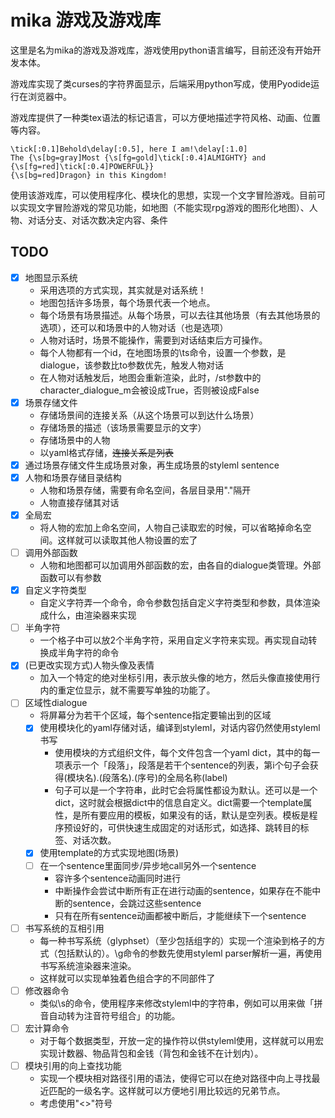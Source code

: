 # mika 游戏及游戏库

这里是名为mika的游戏及游戏库，游戏使用python语言编写，目前还没有开始开发本体。

游戏库实现了类curses的字符界面显示，后端采用python写成，使用Pyodide运行在浏览器中。

游戏库提供了一种类tex语法的标记语言，可以方便地描述字符风格、动画、位置等内容。

```plaintext
\tick[:0.1]Behold\delay[:0.5], here I am!\delay[:1.0]
The {\s[bg=gray]Most {\s[fg=gold]\tick[:0.4]ALMIGHTY} and {\s[fg=red]\tick[:0.4]POWERFUL}}
{\s[bg=red]Dragon} in this Kingdom!
```

使用该游戏库，可以使用程序化、模块化的思想，实现一个文字冒险游戏。目前可以实现文字冒险游戏的常见功能，如地图（不能实现rpg游戏的图形化地图）、人物、对话分支、对话次数决定内容、条件

## TODO

- [x] 地图显示系统
  - 采用选项的方式实现，其实就是对话系统！
  - 地图包括许多场景，每个场景代表一个地点。
  - 每个场景有场景描述。从每个场景，可以去往其他场景（有去其他场景的选项），还可以和场景中的人物对话（也是选项）
  - 人物对话时，场景不能操作，需要到对话结束后方可操作。
  - 每个人物都有一个id，在地图场景的\ts命令，设置一个参数，是dialogue，该参数比to参数优先，触发人物对话
  - 在人物对话触发后，地图会重新渲染，此时，/st参数中的character_dialogue_m会被设成True，否则被设成False
- [x] 场景存储文件
  - 存储场景间的连接关系（从这个场景可以到达什么场景）
  - 存储场景的描述（该场景需要显示的文字）
  - 存储场景中的人物
  - 以yaml格式存储，~~连接关系是列表~~
- [x] 通过场景存储文件生成场景对象，再生成场景的styleml sentence
- [x] 人物和场景存储目录结构
  - 人物和场景存储，需要有命名空间，各层目录用"."隔开
  - 人物直接存储其对话
- [x] 全局宏
  - 将人物的宏加上命名空间，人物自己读取宏的时候，可以省略掉命名空间。这样就可以读取其他人物设置的宏了
- [ ] 调用外部函数
  - 人物和地图都可以加调用外部函数的宏，由各自的dialogue类管理。外部函数可以有参数
- [x] 自定义字符类型
  - 自定义字符弄一个命令，命令参数包括自定义字符类型和参数，具体渲染成什么，由渲染器来实现
- [ ] 半角字符
  - 一个格子中可以放2个半角字符，采用自定义字符来实现。再实现自动转换成半角字符的命令
- [x] (已更改实现方式)人物头像及表情
  - 加入一个特定的绝对坐标引用，表示放头像的地方，然后头像直接使用行内的重定位显示，就不需要写单独的功能了。
- [ ] 区域性dialogue
  - 将屏幕分为若干个区域，每个sentence指定要输出到的区域
  - [x] 使用模块化的yaml存储对话，编译到styleml，对话内容仍然使用styleml书写
    - 使用模块的方式组织文件，每个文件包含一个yaml dict，其中的每一项表示一个「段落」，段落是若干个sentence的列表，第i个句子会获得(模块名).(段落名).(序号)的全局名称(label)
    - 句子可以是一个字符串，此时它会将属性都设为默认。还可以是一个dict，这时就会根据dict中的信息自定义。dict需要一个template属性，是所有要应用的模板，如果没有的话，默认是空列表。模板是程序预设好的，可供快速生成固定的对话形式，如选择、跳转目的标签、对话次数。
  - [x] 使用template的方式实现地图(场景)
  - [ ] 在一个sentence里面同步/异步地call另外一个sentence
    - 容许多个sentence动画同时进行
    - 中断操作会尝试中断所有正在进行动画的sentence，如果存在不能中断的sentence，会跳过这些sentence
    - 只有在所有sentence动画都被中断后，才能继续下一个sentence
- [ ] 书写系统的互相引用
  - 每一种书写系统（glyphset）（至少包括组字的）实现一个渲染到格子的方式（包括默认的）。\g命令的参数先使用styleml parser解析一遍，再使用书写系统渲染器来渲染。
  - 这样就可以实现单独着色组合字的不同部件了
- [ ] 修改器命令
  - 类似\s的命令，使用程序来修改styleml中的字符串，例如可以用来做「拼音自动转为注音符号组合」的功能。
- [ ] 宏计算命令
  - 对于每个数据类型，开放一定的操作符以供styleml使用，这样就可以用宏实现计数器、物品背包和金钱（背包和金钱不在计划内）。
- [ ] 模块引用的向上查找功能
  - 实现一个模块相对路径引用的语法，使得它可以在绝对路径中向上寻找最近匹配的一级名字。这样就可以方便地引用比较远的兄弟节点。
  - 考虑使用"<>"符号

